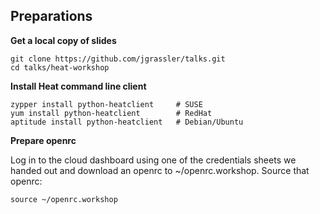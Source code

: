 ## Preparations

**Get a local copy of slides**

~~~
git clone https://github.com/jgrassler/talks.git
cd talks/heat-workshop
~~~

**Install Heat command line client** 

~~~
zypper install python-heatclient     # SUSE
yum install python-heatclient        # RedHat
aptitude install python-heatclient   # Debian/Ubuntu
~~~

**Prepare openrc**

Log in to the cloud dashboard using one of the credentials sheets we handed out
and download an openrc to ~/openrc.workshop. Source that openrc:

~~~
source ~/openrc.workshop
~~~

<!--
Some of the slides may not be all that readable, especially from the far wall,
so you can grab a copy of this presentation and all supporting material from my
Github repository. I strongly recommend doing this, because that way you will
also get partial Heat templates for each step, in case you get stuck somewhere.

Also, if you don't have it, yet. Please install a Heat client now and source an
openrc for a cloud with the Heat service running. If you have one of your own
feel free to use that. Otherwise you can log in to ours using the credentials
on the sheets we handed out.

Please append all the template snippets from the following slides to
/tmp/stack.yaml. If you get really stuck on an exercise you can get a
known-good snippet for each exercise from the snippets/without-errors
directory. And if you need to catch up really quickly you can copy the
appropriate partial template from the `partial/` directory (you'll find its
file name at the bottom of each slide).
-->

